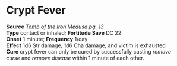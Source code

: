 # Crypt Fever

**Source** [_Tomb of the Iron Medusa pg. 13_](http://paizo.com/store/games/roleplayingGames/p/pathfinderRPG/paizo/pathfinderModules/v5748btpy8j5y)  
**Type** contact or inhaled; **Fortitude Save** DC 22  
**Onset** 1 minute; **Frequency** 1/day  
**Effect** 1d6 Str damage, 1d6 Cha damage, and victim is exhausted  
**Cure** crypt fever can only be cured by successfully casting _remove curse_ and _remove disease_ within 1 minute of each other.